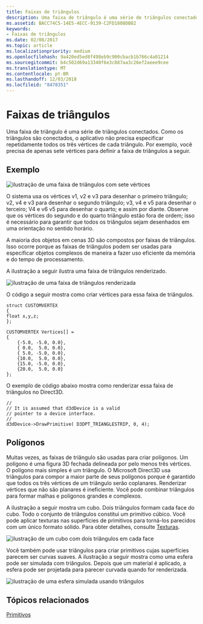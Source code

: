 ```yaml
---
title: Faixas de triângulos
description: Uma faixa de triângulo é uma série de triângulos conectados. Como os triângulos são conectados, o aplicativo não precisa especificar repetidamente todos os três vértices de cada triângulo.
ms.assetid: BACC74C5-14E5-4ECC-9139-C2FD1808DB82
keywords:
- Faixas de triângulos
ms.date: 02/08/2017
ms.topic: article
ms.localizationpriority: medium
ms.openlocfilehash: 9a420ed5ed8f498eb9c900cbacb1b766c4a01214
ms.sourcegitcommit: b4c502d69a13340f6e3c887aa3c26ef2aeee9cee
ms.translationtype: MT
ms.contentlocale: pt-BR
ms.lasthandoff: 12/03/2018
ms.locfileid: "8478351"
---
```

# <a name="triangle-strips"></a>Faixas de triângulos


Uma faixa de triângulo é uma série de triângulos conectados. Como os triângulos são conectados, o aplicativo não precisa especificar repetidamente todos os três vértices de cada triângulo. Por exemplo, você precisa de apenas sete vértices para definir a faixa de triângulos a seguir.

## <a name="span-idexamplespanspan-idexamplespanspan-idexamplespanexample"></a><span id="Example"></span><span id="example"></span><span id="EXAMPLE"></span>Exemplo


![ilustração de uma faixa de triângulos com sete vértices](images/tristrip.png)

O sistema usa os vértices v1, v2 e v3 para desenhar o primeiro triângulo; v2, v4 e v3 para desenhar o segundo triângulo; v3, v4 e v5 para desenhar o terceiro; V4 e v6 v5 para desenhar o quarto; e assim por diante. Observe que os vértices do segundo e do quarto triângulo estão fora de ordem; isso é necessário para garantir que todos os triângulos sejam desenhados em uma orientação no sentido horário.

A maioria dos objetos em cenas 3D são compostos por faixas de triângulos. Isso ocorre porque as faixas de triângulos podem ser usadas para especificar objetos complexos de maneira a fazer uso eficiente da memória e do tempo de processamento.

A ilustração a seguir ilustra uma faixa de triângulos renderizado.

![ilustração de uma faixa de triângulos renderizada](images/tstrip2.png)

O código a seguir mostra como criar vértices para essa faixa de triângulos.

```
struct CUSTOMVERTEX
{
float x,y,z;
};

CUSTOMVERTEX Vertices[] = 
{
    {-5.0, -5.0, 0.0},
    { 0.0,  5.0, 0.0},
    { 5.0, -5.0, 0.0},
    {10.0,  5.0, 0.0},
    {15.0, -5.0, 0.0},
    {20.0,  5.0, 0.0}
};
```

O exemplo de código abaixo mostra como renderizar essa faixa de triângulos no Direct3D.

```
//
// It is assumed that d3dDevice is a valid
// pointer to a device interface.
//
d3dDevice->DrawPrimitive( D3DPT_TRIANGLESTRIP, 0, 4);
```

## <a name="span-idpolygonsspanspan-idpolygonsspanspan-idpolygonsspanpolygons"></a><span id="Polygons"></span><span id="polygons"></span><span id="POLYGONS"></span>Polígonos


Muitas vezes, as faixas de triângulo são usadas para criar polígonos. Um polígono é uma figura 3D fechada delineada por pelo menos três vértices. O polígono mais simples é um triângulo. O Microsoft Direct3D usa triângulos para compor a maior parte de seus polígonos porque é garantido que todos os três vértices de um triângulo serão coplanares. Renderizar vértices que não são planares é ineficiente. Você pode combinar triângulos para formar malhas e polígonos grandes e complexos.

A ilustração a seguir mostra um cubo. Dois triângulos formam cada face do cubo. Todo o conjunto de triângulos constitui um primitivo cúbico. Você pode aplicar texturas nas superfícies de primitivos para torná-los parecidos com um único formato sólido. Para obter detalhes, consulte [Texturas](textures.md).

![ilustração de um cubo com dois triângulos em cada face](images/cube3d.png)

Você também pode usar triângulos para criar primitivos cujas superfícies parecem ser curvas suaves. A ilustração a seguir mostra como uma esfera pode ser simulada com triângulos. Depois que um material é aplicado, a esfera pode ser projetada para parecer curvada quando for renderizada.

![ilustração de uma esfera simulada usando triângulos](images/sphere3d.png)

## <a name="span-idrelated-topicsspanrelated-topics"></a><span id="related-topics"></span>Tópicos relacionados


[Primitivos](primitives.md)

 

 




